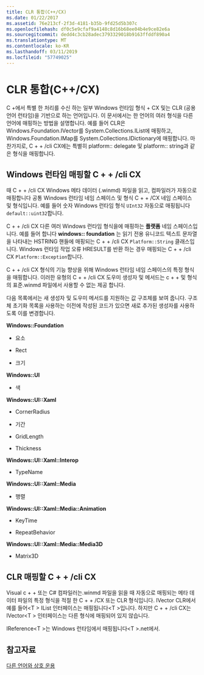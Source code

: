 ```yaml
---
title: CLR 통합(C++/CX)
ms.date: 01/22/2017
ms.assetid: 76e213cf-2f3d-4181-b35b-9fd25d5b307c
ms.openlocfilehash: df0c5e9cfaf9a4148c8d16b68ee04b4e9ce82e6a
ms.sourcegitcommit: dedd4c3cb28adec3793329018b9163ffddf890a4
ms.translationtype: MT
ms.contentlocale: ko-KR
ms.lasthandoff: 03/11/2019
ms.locfileid: "57749025"
---
```

# <a name="clr-integration-ccx"></a>CLR 통합(C++/CX)

C +에서 특별 한 처리를 수신 하는 일부 Windows 런타임 형식 + CX 및는 CLR (공용 언어 런타임)을 기반으로 하는 언어입니다. 이 문서에서는 한 언어의 여러 형식을 다른 언어에 매핑하는 방법을 설명합니다. 예를 들어 CLR은 Windows.Foundation.IVector를 System.Collections.IList에 매핑하고, Windows.Foundation.IMap를 System.Collections.IDictionary에 매핑합니다. 마찬가지로, C + + /cli CX에는 특별히 platform:: delegate 및 platform:: string과 같은 형식을 매핑합니다.

## <a name="mapping-the-windows-runtime-to-ccx"></a>Windows 런타임 매핑할 C + + /cli CX

때 C + + /cli CX Windows 메타 데이터 (.winmd) 파일을 읽고, 컴파일러가 자동으로 매핑합니다 공통 Windows 런타임 네임 스페이스 및 형식 C + + /CX 네임 스페이스 및 형식입니다. 예를 들어 숫자 Windows 런타임 형식 `UInt32` 자동으로 매핑됩니다 `default::uint32`합니다.

C + + /cli CX 다른 여러 Windows 런타임 형식을에 매핑하는 **플랫폼** 네임 스페이스입니다. 예를 들어 합니다 **windows:: foundation** 는 읽기 전용 유니코드 텍스트 문자열을 나타내는 HSTRING 핸들에 매핑되는 C + + /cli CX `Platform::String` 클래스입니다. Windows 런타임 작업 오류 HRESULT를 반환 하는 경우 매핑되는 C + + /cli CX `Platform::Exception`합니다.

C + + /cli CX 형식의 기능 향상을 위해 Windows 런타임 네임 스페이스의 특정 형식을 매핑합니다. 이러한 유형의 C + + /cli CX 도우미 생성자 및 메서드는 c + + 및 형식의 표준.winmd 파일에서 사용할 수 없는 제공 합니다.

다음 목록에서는 새 생성자 및 도우미 메서드를 지원하는 값 구조체를 보여 줍니다. 구조체 초기화 목록을 사용하는 이전에 작성된 코드가 있으면 새로 추가된 생성자를 사용하도록 이를 변경합니다.

**Windows::Foundation**

- 요소

- Rect

- 크기

**Windows::UI**

- 색

**Windows::UI::Xaml**

- CornerRadius

- 기간

- GridLength

- Thickness

**Windows::UI::Xaml::Interop**

- TypeName

**Windows::UI::Xaml::Media**

- 행렬

**Windows::UI::Xaml::Media::Animation**

- KeyTime

- RepeatBehavior

**Windows::UI::Xaml::Media::Media3D**

- Matrix3D

## <a name="mapping-the-clr-to-ccx"></a>CLR 매핑할 C + + /cli CX

Visual c + + 또는 C# 컴파일러는.winmd 파일을 읽을 때 자동으로 매핑되는 메타 데이터 파일의 특정 형식을 적절 한 C + + /CX 또는 CLR 형식입니다. IVector CLR에서 예를 들어\<T > IList 인터페이스는 매핑됩니다\<T >입니다. 하지만 C + + /cli CX는 IVector\<T > 인터페이스는 다른 형식에 매핑되어 있지 않습니다.

IReference\<T >는 Windows 런타임에서 매핑됩니다\<T >.net에서.

## <a name="see-also"></a>참고자료

[다른 언어와 상호 운용](../cppcx/interoperating-with-other-languages-c-cx.md)

